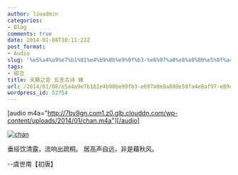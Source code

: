 ```yaml
---
author: liuadmin
categories:
- Blog
comments: true
date: 2014-01-08T10:11:22Z
post_format:
- Audio
slug: '%e5%a4%a9%e7%b1%81%e4%b9%8b%e9%9f%b3-%e6%97%a0%e8%a8%80%e5%8f%a4%e8%af%97-%e8%9d%89'
tags:
- 甜豆
title: 天籁之音 五言古诗 蝉
url: /2014/01/08/e5a4a9e7b181e4b98be99fb3-e697a0e8a880e58fa4e8af97-e89d89/
wordpress_id: 52754
---
```


[audio m4a="http://7bv9gn.com1.z0.glb.clouddn.com/wp-content/uploads/2014/01/chan.m4a"][/audio]

[![chan](http://7bv9gn.com1.z0.glb.clouddn.com/wp-content/uploads/2014/01/chan.jpg)](http://7bv9gn.com1.z0.glb.clouddn.com/wp-content/uploads/2014/01/chan.jpg)



垂绥饮清露，流响出疏桐。
居高声自远，非是藉秋风。

--虞世南【初唐】
